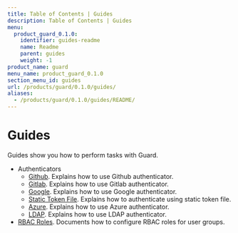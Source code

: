 ```yaml
---
title: Table of Contents | Guides
description: Table of Contents | Guides
menu:
  product_guard_0.1.0:
    identifier: guides-readme
    name: Readme
    parent: guides
    weight: -1
product_name: guard
menu_name: product_guard_0.1.0
section_menu_id: guides
url: /products/guard/0.1.0/guides/
aliases:
  - /products/guard/0.1.0/guides/README/
---
```


# Guides

Guides show you how to perform tasks with Guard.

- Authenticators
  - [Github](/docs/guides/authenticator/github.md). Explains how to use Github authenticator.
  - [Gitlab](/docs/guides/authenticator/gitlab.md). Explains how to use Gitlab authenticator.
  - [Google](/docs/guides/authenticator/google.md). Explains how to use Google authenticator.
  - [Static Token File](/docs/guides/authenticator/static_token_file.md). Explains how to authenticate using static token file.
  - [Azure](/docs/guides/authenticator/azure.md). Explains how to use Azure authenticator.
  - [LDAP](/docs/guides/authenticator/ldap.md). Explains how to use LDAP authenticator.
- [RBAC Roles](/docs/guides/rbac.md). Documents how to configure RBAC roles for user groups.
